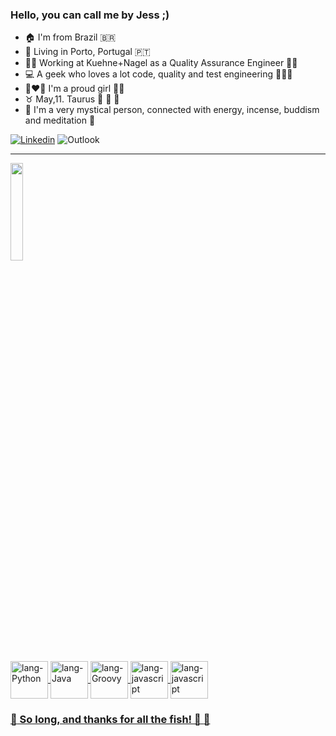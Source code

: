 
### Hello, you can call me by Jess ;)
<!--
**JessicaSilva0/JessicaSilva0** is a ✨ _special_ ✨ repository because its `README.md` (this file) appears on your GitHub profile.
-->

- 🏠 I'm from Brazil 🇧🇷 
- 📍 Living in Porto, Portugal 🇵🇹
- 👩‍💻 Working at Kuehne+Nagel as a Quality Assurance Engineer 👩‍💼
- 💻 A geek who loves a lot code, quality and test engineering 🕵️‍♀️🐞
- 👩‍❤️‍👩 I'm a proud girl 🏳️‍🌈
- ♉  May,11. Taurus 🍟	🍕 🍣
- 📿 I'm a very mystical person, connected with energy, incense, buddism and meditation 🧿 
 

[![Linkedin](https://img.shields.io/badge/-JessicaSilva0-blue?style=flat-square&logo=Linkedin&logoColor=white)](https://www.linkedin.com/in/jessicasilva0) ![Outlook](https://img.shields.io/badge/-contato.jfcontabil@outlook.com-c14438?style=flat-square&logo=Gmail&logoColor=white&link=mailto:contato.jfcontabil@outlook.com)

<hr>
</hr>
 <div align="left">
  <a href="https://github.com/JessicaSilva0">
  <img height="20%" src="https://github-readme-stats.vercel.app/api/top-langs/?username=JessicaSilva0&layout=compact&langs_count=7&theme=omni"/>
</div>
<div style="display: inline_block"><br>
 
  
               
  <img align="center" alt="lang-Python" height="60" width="60" src="https://cdn.jsdelivr.net/gh/devicons/devicon/icons/python/python-original.svg" />
  
  <img align="center" alt="lang-Java" height="60" width="60" src="https://cdn.jsdelivr.net/gh/devicons/devicon/icons/java/java-original-wordmark.svg" />
          
  <img align="center" alt="lang-Groovy" height="60" width="60" src="https://cdn.jsdelivr.net/gh/devicons/devicon/icons/groovy/groovy-original.svg" />
  
   <img align="center" alt="lang-javascript" height="60" width="60" src="https://cdn.jsdelivr.net/gh/devicons/devicon/icons/javascript/javascript-original.svg" />
  
  <img align="center" alt="lang-javascript" height="60" width="60" src="https://cdn.jsdelivr.net/gh/devicons/devicon/icons/typescript/typescript-original.svg" />
</div>  
  
  ### :star2: So long, and thanks for all the fish! :wave: :star2:
